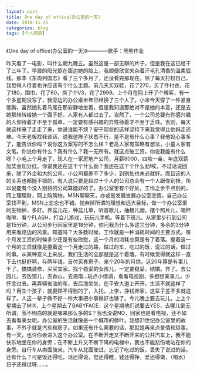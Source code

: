 ```yaml
---
layout: post
title: One day of office(办公室的一天)
date: 2018-11-25
categories: blog
tags: [个人感悟]
---
```

《One day of office(办公室的一天)》————歌手：熊熊作业

昨天看了一电影，叫什么朝九晚五。虽然这是一部无聊的片子，但是我在这已经干了三年了。早晨的阳光照在窗边她的脸上，我顺便欣赏夹杂着汗毛孔清香的温柔弧线。那本《东周列国志》看了三个多月了，还没看完那现在。除了每天打扮自己，我觉得人待着也许应该有个什么主题。前几天买双鞋，花了270，买了件衬衣，花了180，围巾，花了60，换了个V3，花了2999。上个月在网上开了个博客，有一个多星期没写了，我旁边的办公桌半年已经换了三个人了。小米今天穿了一件紧身低胸，虽然她扎着马尾在那安静地坐着，但是我知道那绝对不是她的本意，还是去她那转转给她一个面子好，人家有人都过去了。当然了，一个公司总要有你感兴趣的人你待着才不至于孤单，一定要有感兴趣的异性待着才不至于乏味。否则，每天就这样来了走走了来，你说谁能不烦？安于现状的这样坚持下来我觉得比他妈走还难。今天老板找我谈话，说我这阵子状态不行，是不是有什么心事？我他妈心事多了，能告诉你吗？说你这方案写的不怎么样？老高人家有策略有想法，小童人家有文笔。你说你有什么？我有什么？我一无所有。就这点破工资，你说我能有什么呀？小毛上个月走了，现人在一家房地产公司，月薪8000，四险一金，年底双薪加奖金加分红。你说我还在这干个什么劲？我还在这干个什么劲!唉，不过话说回来，除了外企和大的公司，小公司都差不了多少，到别处也未必就好。而且这的人的关系也都挺不错的，有人说只要是超过十个人的公司总会有一个人跟你别扭，所以说能有个没人别扭的公司算挺好的了。办公室里有个好处，工作之余干点别的，网上理理财，网上购购物，MSN聊聊天，亦或是发展发展办公室恋情，自己办公室找不到，MSN上恋恋也不错。抛弃掉所谓的理想和远大目标，做一个办公室里的生物钟，多好。养盆儿花，种盆儿草，听首歌儿，抽根儿烟，摆个照片儿，喝杯咖啡，看个FLASH，打会儿游戏，玩玩儿手机。等着下班儿。从家里步行到公司是15分钟，从公司步行回家里是18分钟，你问我为什么多这三分钟，多余的3分钟用来看路边的风景。知道吗？大多数时候，工作就是一种消耗时间的主要方式。每个月发工资的时候多少还是有些欣慰，这一个月的消耗总算是有了着落。握着这一个月的工资就像是握着这一个月走过的路，做过的车，吃过的饭，说过的话，做过的事。从某种意义上来说，我们生活的全部就是这个着落。有时候觉得就这样一直下去也挺好啊，存两年钱，首付买套房子，来个20年的月供。这20年算是有事儿干了。搞搞装修，买买宜家。找个稳妥的女孩儿，一定要稳妥，结婚。齐了。去公园儿，去饭馆儿，去香山，去海南...玩点小情调，看看电视剧，多想想美事儿，少怀念过去。再弄辆省油的车，去后海坐坐，在平安大道上开开。生活不就这样了吗？再生个孩子，就更顾不得别的了，入托，上学，挣钱养家，这辈子差不多就这样了。人这一辈子做不好一件大事把小事做好也够了。今儿晚上要去玩儿，上上个星期去了MIX，上个星期去了BABYFACE，这个星期他们说要去YES，去哪儿倒无所谓，我不明白的就是哪来那么多的S？我也没说NO，回家也是看电视，还不如去看看美女呢。办公室的生活就像是一个城市的肺叶。我想21世纪办公室里的故事，不外乎就是汽车和房子。如果还有什么需要的话，那就是再来点爱情和琐事。有一天，也许你会进入这个办公室。在不断开走又不断开来的公共汽车上，我不能快乐地坐在你的身旁；在不断上升又不断下降的电梯中，我也不能悲伤地站在你的身旁。自行车从南面骑来，汽车从北面驶过。忘记了吃过的饭，丢失了说过的话。还有什么？可是饭还得吃，话还得说，觉还得睡，钱还得挣，爱还得做，（喝水）日子还得过呀……。 
